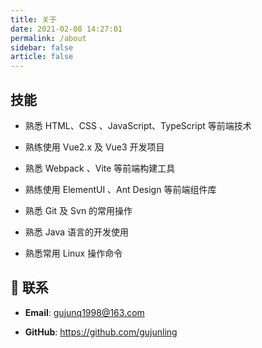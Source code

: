 ```yaml
---
title: 关于
date: 2021-02-08 14:27:01
permalink: /about
sidebar: false
article: false
---
```


<!-- ###  -->

<!-- :::tip
如有疑问欢迎指正讨论
::: -->

## 技能

- 熟悉 HTML、CSS 、JavaScript、TypeScript 等前端技术

- 熟练使用 Vue2.x 及 Vue3 开发项目

- 熟悉 Webpack 、Vite 等前端构建工具

- 熟练使用 ElementUI 、Ant Design 等前端组件库

- 熟悉 Git 及 Svn 的常用操作

- 熟悉 Java 语言的开发使用

- 熟悉常用 Linux 操作命令

## :email: 联系

- **Email**: <a href="mailto:gujunq1998@163.com">gujunq1998@163.com</a>

- **GitHub**: <https://github.com/gujunling>

<script>
  export default {
    data(){
      return {
        qqUrl: 'tencent://message/?uin=1554905780&Site=&Menu=yes'
      }
    },
    mounted(){
      const flag =  navigator.userAgent.match(/(phone|pad|pod|iPhone|iPod|ios|iPad|Android|Mobile|BlackBerry|IEMobile|MQQBrowser|JUC|Fennec|wOSBrowser|BrowserNG|WebOS|Symbian|Windows Phone)/i);
      if(flag){
        this.qqUrl = 'mqqwpa://im/chat?chat_type=wpa&uin=1554905780&version=1&src_type=web&web_src=oicqzone.com'
      }
    }
  }
</script>
